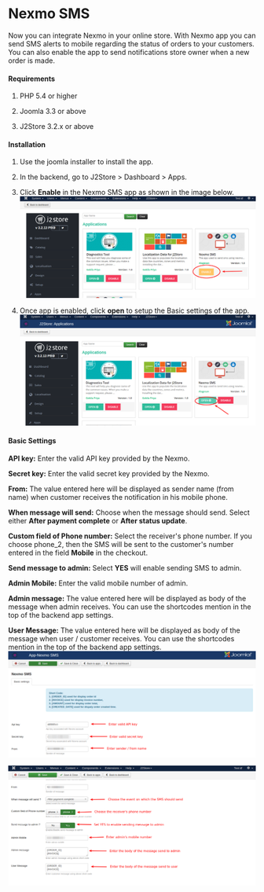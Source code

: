 # Nexmo SMS

Now you can integrate Nexmo in your online store. With Nexmo app you can send SMS alerts to mobile regarding the status of orders to your customers. You can also enable the app to send notifications store owner when a new order is made.

#### Requirements

1. PHP 5.4 or higher

2. Joomla 3.3 or above

3. J2Store 3.2.x or above

#### Installation

1. Use the joomla installer to install the app.

2. In the backend, go to J2Store > Dashboard > Apps.

3. Click **Enable** in the Nexmo SMS app as shown in the image below.
![](./assets/images/app_nexmo_01.png)

4. Once app is enabled, click **open** to setup the Basic settings of the app.
![](./assets/images/app_nexmo_02.png)

#### Basic Settings

**API key:** Enter the valid API key provided by the Nexmo.

**Secret key:** Enter the valid secret key provided by the Nexmo.

**From:** The value entered here will be displayed as sender name (from name) when customer receives the notification in his mobile phone.

**When message will send:** Choose when the message should send. Select either **After payment complete** or **After status update**.

**Custom field of Phone number:** Select the receiver's phone number. If you choose phone_2, then the SMS will be sent to the customer's number entered in the field **Mobile** in the checkout.

**Send message to admin:** Select **YES** will enable sending SMS to admin.

**Admin Mobile:** Enter the valid mobile number of admin.

**Admin message:** The value entered here will be displayed as body of the message when admin receives. You can use the shortcodes mention in the top of the backend app settings.

**User Message:** The value entered here will be displayed as body of the message when user / customer receives. You can use the shortcodes mention in the top of the backend app settings.
![](./assets/images/app_nexmo_03.png)

![](./assets/images/app_nexmo_04.png)